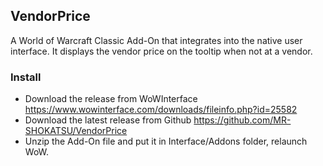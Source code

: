 ## VendorPrice
 A World of Warcraft Classic Add-On that integrates into the native user interface.
 It displays the vendor price on the tooltip when not at a vendor. 
 
### Install
- Download the release from WoWInterface https://www.wowinterface.com/downloads/fileinfo.php?id=25582
- Download the latest release from Github https://github.com/MR-SHOKATSU/VendorPrice
- Unzip the Add-On file and put it in Interface/Addons folder, relaunch WoW.
